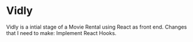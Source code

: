 # Vidly
Vidly is a intial stage of a Movie Rental using React as front end.
Changes that I need to make:
Implement React Hooks.
